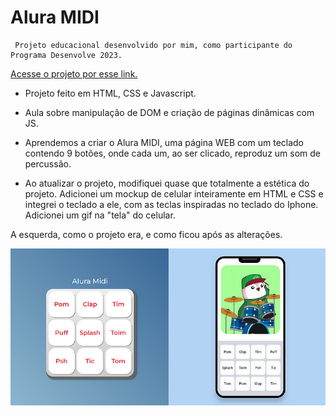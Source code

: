 
# Alura MIDI
     Projeto educacional desenvolvido por mim, como participante do Programa Desenvolve 2023.
       
[Acesse o projeto por esse link.](https://aluramidi-opal.vercel.app/)


- Projeto feito em HTML, CSS e Javascript.

- Aula sobre manipulação de DOM e criação de páginas dinâmicas com JS.

- Aprendemos a criar o Alura MIDI, uma página WEB com um teclado contendo 9 botões, onde cada um, ao ser clicado, reproduz um som de percussão. 

- Ao atualizar o projeto, modifiquei quase que totalmente a estética do projeto. Adicionei um mockup de celular inteiramente em HTML e CSS e integrei o teclado a ele, com as teclas inspiradas no teclado do Iphone. Adicionei um gif na "tela" do celular.

A esquerda, como o projeto era, e como ficou após as alterações.

![Screenshot](https://raw.githubusercontent.com/luanasantini/aluramidi/main/img/aluramidi.png)
